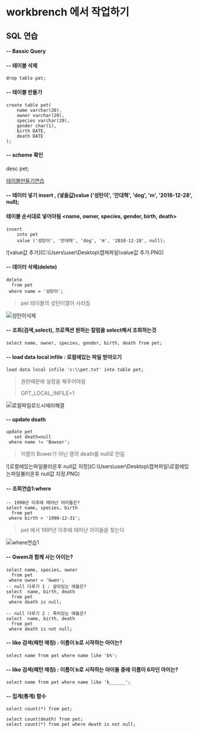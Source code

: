 # workbrench 에서 작업하기

## SQL 연습

#### -- Bassic Query

#### -- 테이블 삭제

```
drop table pet;
```

#### -- 테이블 만들기

```
create table pet(
	name varchar(20),
    owner varchar(20),
    species varchar(20),
    gender char(1),
    birth DATE,
    death DATE
);
```



#### -- scheme 확인

desc pet;

[테이블만들기연습](C:\Users\user\Desktop\캡쳐파일\테이블만들기연습.PNG)



#### -- 테이터 넣기 insert , (넣을값)value ('성탄이', '안대혁', 'dog', 'm', '2018-12-28', null);

#### 테이블 순서대로 넣어야됨 <name, owner, species, gender, birth, death>

```
insert
	into pet
	value ('성탄이', '안대혁', 'dog', 'm', '2018-12-28', null);
```

![value값 추가](C:\Users\user\Desktop\캡쳐파일\value값 추가.PNG)

#### -- 데이터 삭제(delete)

```
delete
  from pet
 where name = '성탄이';
```

> pet 테이블의 성탄이열이 사라짐

![성탄이삭제](C:\Users\user\Desktop\캡쳐파일\성탄이삭제.PNG)

#### -- 조회(검색,select), 프로젝션 원하는 칼럼을 select해서 조회하는것

```
select name, owner, species, gender, birth, death from pet;
```

#### -- load data local infile : 로컬에있는 파일 받아오기

```
load data local infile 'c:\\pet.txt' into table pet;	
```

> 권한때문에 설정을 해주어야됨 
>
> OPT_LOCAL_INFILE=1

![로컬파일로드시에러해결](C:\Users\user\Desktop\캡쳐파일\로컬파일로드시에러해결.PNG)

#### -- update death

```
update pet
   set death=null
 where name != 'Bowser';
```

> 이름이 Bower가 아닌 열의 death를 null로 만듬

![로컬에있는파일불러온후 null값 지정](C:\Users\user\Desktop\캡쳐파일\로컬에있는파일불러온후 null값 지정.PNG)

#### -- 조회연습1:where

```
-- 1990년 이후에 태어난 아이들은?
select name, species, birth
  from pet
 where birth > '1990-12-31';
```

> pet 에서 1991년 이후에 태어난 아이들을 찾는다

![where연습1](C:\Users\user\Desktop\캡쳐파일\where연습1.PNG)

#### -- Gwem과 함께 사는 아이는?

```
select name, species, owner
  from pet
 where owner = 'Gwen';
-- null 다루기 1 : 살아있는 애들은?
select  name, birth, death
  from pet
 where death is null;
    
-- null 다루기 2 : 죽어있는 애들은?
select  name, birth, death
  from pet
 where death is not null;
```

#### -- like 검색(패턴 매칭) : 이름이 b로 시작하는 아이는?

```
select name from pet where name like 'b%';
```

#### -- like 검색(패턴 매칭) : 이름이 b로 시작하는 아이들 중에 이름이 6자인 아이는?

```
select name from pet where name like 'b______';
```

#### -- 집계(통계) 함수

```
select count(*) from pet;

select count(death) from pet;
select count(*) from pet where death is not null;
```

